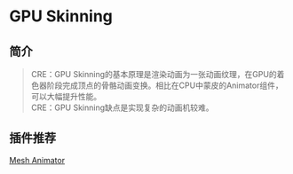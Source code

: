 # GPU Skinning  

## 简介    

> CRE：GPU Skinning的基本原理是渲染动画为一张动画纹理，在GPU的着色器阶段完成顶点的骨骼动画变换。相比在CPU中蒙皮的Animator组件，可以大幅提升性能。    
> CRE：GPU Skinning缺点是实现复杂的动画机较难。    

## 插件推荐  

[Mesh Animator](https://assetstore.unity.com/packages/tools/animation/mesh-animator-animate-massive-crowds-26009)  


